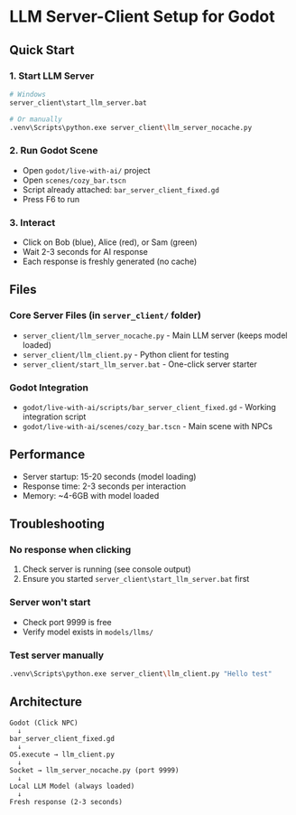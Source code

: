 # LLM Server-Client Setup for Godot

## Quick Start

### 1. Start LLM Server
```bash
# Windows
server_client\start_llm_server.bat

# Or manually
.venv\Scripts\python.exe server_client\llm_server_nocache.py
```

### 2. Run Godot Scene
- Open `godot/live-with-ai/` project
- Open `scenes/cozy_bar.tscn`
- Script already attached: `bar_server_client_fixed.gd`
- Press F6 to run

### 3. Interact
- Click on Bob (blue), Alice (red), or Sam (green)
- Wait 2-3 seconds for AI response
- Each response is freshly generated (no cache)

## Files

### Core Server Files (in `server_client/` folder)
- `server_client/llm_server_nocache.py` - Main LLM server (keeps model loaded)
- `server_client/llm_client.py` - Python client for testing
- `server_client/start_llm_server.bat` - One-click server starter

### Godot Integration
- `godot/live-with-ai/scripts/bar_server_client_fixed.gd` - Working integration script
- `godot/live-with-ai/scenes/cozy_bar.tscn` - Main scene with NPCs

## Performance
- Server startup: 15-20 seconds (model loading)
- Response time: 2-3 seconds per interaction
- Memory: ~4-6GB with model loaded

## Troubleshooting

### No response when clicking
1. Check server is running (see console output)
2. Ensure you started `server_client\start_llm_server.bat` first

### Server won't start
- Check port 9999 is free
- Verify model exists in `models/llms/`

### Test server manually
```bash
.venv\Scripts\python.exe server_client\llm_client.py "Hello test"
```

## Architecture
```
Godot (Click NPC)
  ↓
bar_server_client_fixed.gd
  ↓
OS.execute → llm_client.py
  ↓
Socket → llm_server_nocache.py (port 9999)
  ↓
Local LLM Model (always loaded)
  ↓
Fresh response (2-3 seconds)
```
